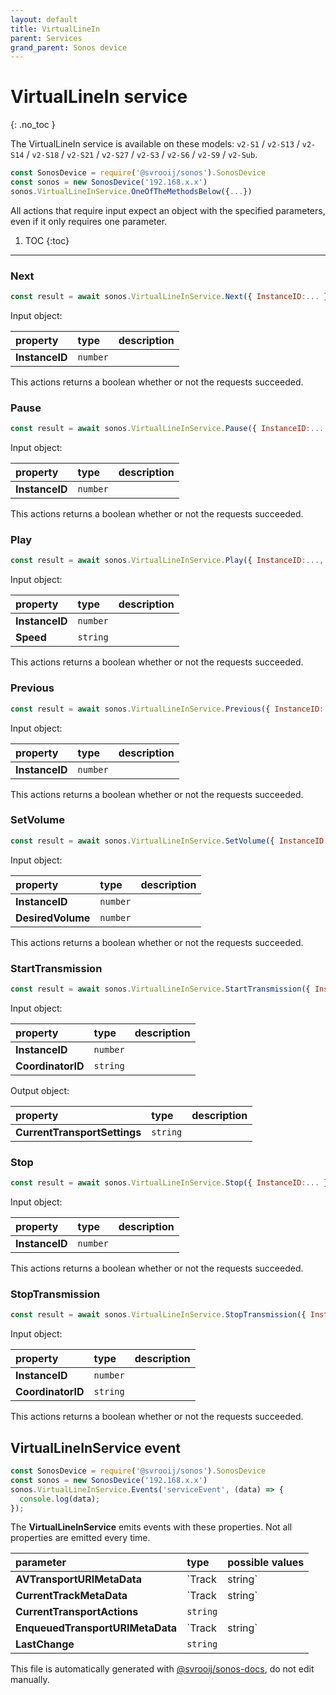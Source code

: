 ```yaml
---
layout: default
title: VirtualLineIn
parent: Services
grand_parent: Sonos device
---
```

# VirtualLineIn service
{: .no_toc }

The VirtualLineIn service is available on these models: `v2-S1` / `v2-S13` / `v2-S14` / `v2-S18` / `v2-S21` / `v2-S27` / `v2-S3` / `v2-S6` / `v2-S9` / `v2-Sub`.

```js
const SonosDevice = require('@svrooij/sonos').SonosDevice
const sonos = new SonosDevice('192.168.x.x')
sonos.VirtualLineInService.OneOfTheMethodsBelow({...})
```

All actions that require input expect an object with the specified parameters, even if it only requires one parameter.

1. TOC
{:toc}

---

### Next

```js
const result = await sonos.VirtualLineInService.Next({ InstanceID:... });
```

Input object:

| property | type | description |
|:----------|:-----|:------------|
| **InstanceID** | `number` |  |

This actions returns a boolean whether or not the requests succeeded.

### Pause

```js
const result = await sonos.VirtualLineInService.Pause({ InstanceID:... });
```

Input object:

| property | type | description |
|:----------|:-----|:------------|
| **InstanceID** | `number` |  |

This actions returns a boolean whether or not the requests succeeded.

### Play

```js
const result = await sonos.VirtualLineInService.Play({ InstanceID:..., Speed:... });
```

Input object:

| property | type | description |
|:----------|:-----|:------------|
| **InstanceID** | `number` |  |
| **Speed** | `string` |  |

This actions returns a boolean whether or not the requests succeeded.

### Previous

```js
const result = await sonos.VirtualLineInService.Previous({ InstanceID:... });
```

Input object:

| property | type | description |
|:----------|:-----|:------------|
| **InstanceID** | `number` |  |

This actions returns a boolean whether or not the requests succeeded.

### SetVolume

```js
const result = await sonos.VirtualLineInService.SetVolume({ InstanceID:..., DesiredVolume:... });
```

Input object:

| property | type | description |
|:----------|:-----|:------------|
| **InstanceID** | `number` |  |
| **DesiredVolume** | `number` |  |

This actions returns a boolean whether or not the requests succeeded.

### StartTransmission

```js
const result = await sonos.VirtualLineInService.StartTransmission({ InstanceID:..., CoordinatorID:... });
```

Input object:

| property | type | description |
|:----------|:-----|:------------|
| **InstanceID** | `number` |  |
| **CoordinatorID** | `string` |  |

Output object:

| property | type | description |
|:----------|:-----|:------------|
| **CurrentTransportSettings** | `string` |  |

### Stop

```js
const result = await sonos.VirtualLineInService.Stop({ InstanceID:... });
```

Input object:

| property | type | description |
|:----------|:-----|:------------|
| **InstanceID** | `number` |  |

This actions returns a boolean whether or not the requests succeeded.

### StopTransmission

```js
const result = await sonos.VirtualLineInService.StopTransmission({ InstanceID:..., CoordinatorID:... });
```

Input object:

| property | type | description |
|:----------|:-----|:------------|
| **InstanceID** | `number` |  |
| **CoordinatorID** | `string` |  |

This actions returns a boolean whether or not the requests succeeded.

## VirtualLineInService event

```js
const SonosDevice = require('@svrooij/sonos').SonosDevice
const sonos = new SonosDevice('192.168.x.x')
sonos.VirtualLineInService.Events('serviceEvent', (data) => {
  console.log(data);
});
```

The **VirtualLineInService** emits events with these properties. Not all properties are emitted every time.

| parameter | type | possible values |
|:----------|:-----|:----------------|
| **AVTransportURIMetaData** | `Track | string` |  | 
| **CurrentTrackMetaData** | `Track | string` |  | 
| **CurrentTransportActions** | `string` |  | 
| **EnqueuedTransportURIMetaData** | `Track | string` |  | 
| **LastChange** | `string` |  | 

This file is automatically generated with [@svrooij/sonos-docs](https://github.com/svrooij/sonos-api-docs/tree/main/generator/sonos-docs), do not edit manually.
